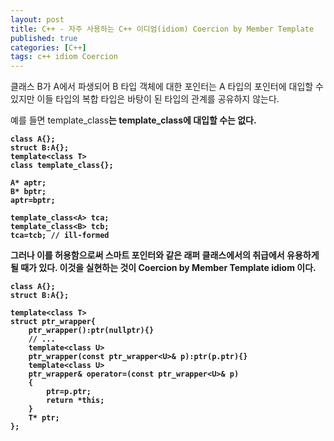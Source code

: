 ```yaml
---
layout: post
title: C++ - 자주 사용하는 C++ 이디엄(idiom) Coercion by Member Template
published: true
categories: [C++]
tags: c++ idiom Coercion
---
```

클래스 B가 A에서 파생되어 B 타입 객체에 대한 포인터는 A 타입의 포인터에 대입할 수 있지만 이들 타입의 복합 타입은 바탕이 된 타입의 관계를 공유하지 않는다.  
  
예를 들면 template_class<B>는 template_class<A>에 대입할 수는 없다.  
  
```
class A{};
struct B:A{};
template<class T>
class template_class{};

A* aptr;
B* bptr;
aptr=bptr;

template_class<A> tca;
template_class<B> tcb;
tca=tcb; // ill-formed
```  
  
그러나 이를 허용함으로써 스마트 포인터와 같은 래퍼 클래스에서의 취급에서 유용하게 될 때가 있다. 이것을 실현하는 것이 Coercion by Member Template idiom 이다.  
  
```
class A{};
struct B:A{};

template<class T>
struct ptr_wrapper{
    ptr_wrapper():ptr(nullptr){}
    // ...
    template<class U>
    ptr_wrapper(const ptr_wrapper<U>& p):ptr(p.ptr){}
    template<class U>
    ptr_wrapper& operator=(const ptr_wrapper<U>& p)
    {
        ptr=p.ptr;
        return *this;
    }   
    T* ptr;
};
```  
  